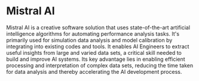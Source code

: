 # Mistral AI

Mistral AI is a creative software solution that uses state-of-the-art artificial intelligence algorithms for automating performance analysis tasks. It's primarily used for simulation data analysis and model calibration by integrating into existing codes and tools. It enables AI Engineers to extract useful insights from large and varied data sets, a critical skill needed to build and improve AI systems. Its key advantage lies in enabling efficient processing and interpretation of complex data sets, reducing the time taken for data analysis and thereby accelerating the AI development process.